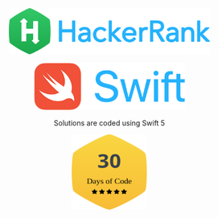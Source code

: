 <p align="center">
<img src="https://github.com/UlasGoktas/HackerRank-Solutions-Swift/blob/master/Assets/hackerrank.png" width="400">
</p>

<p align="center">
<img src="https://github.com/UlasGoktas/HackerRank-Solutions-Swift/blob/master/Assets/swift.png" width="300">
</p>

<p align="center">
Solutions are coded using Swift 5
</p>

<p align="center">
<a href="https://www.hackerrank.com/">
        <img height="150" width="150" src="Assets/30DaysOfCode.svg">
    </a>
</p>